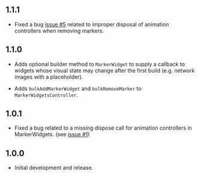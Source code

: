 ## 1.1.1

* Fixed a bug [issue #5](https://github.com/jbadger3/google_maps_marker_widgets/issues/5) related to improper disposal of animation controllers when removing markers.

## 1.1.0

* Adds optional builder method to `MarkerWidget` to supply a callback to widgets whose visual state may change after the first build (e.g. network images with a placeholder).

* Adds `bulkAddMarkerWidget` and `bulkRemoveMarker` to `MarkerWidgetsController`.

## 1.0.1

* Fixed a bug related to a missing dispose call for animation controllers in MarkerWidgets.  (see [issue #1](https://github.com/jbadger3/google_maps_marker_widgets/issues/1))

## 1.0.0

* Initial development and release.